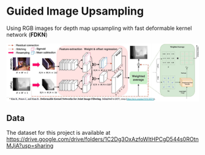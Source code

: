 # Guided Image Upsampling
Using RGB images for depth map upsampling with fast deformable kernel network (**FDKN**)

![images](https://github.com/jackzhu727/guided_image_upsampling/blob/master/plots/model.png)

## Data
The dataset for this project is available at https://drive.google.com/drive/folders/1C2Dg3OxAzfoWltHPCgD544s0ROtnMJjA?usp=sharing
